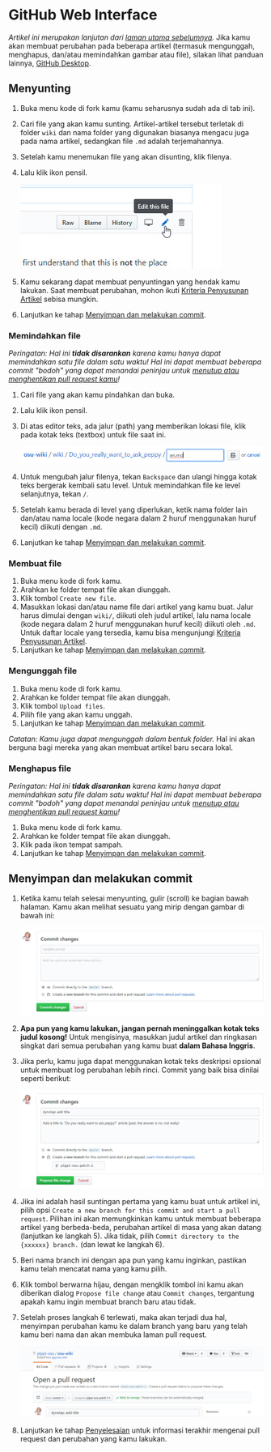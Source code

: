 # GitHub Web Interface

*Artikel ini merupakan lanjutan dari [laman utama sebelumnya](/wiki/osu!_wiki/Contribution_guide).* Jika kamu akan membuat perubahan pada beberapa artikel (termasuk mengunggah, menghapus, dan/atau memindahkan gambar atau file), silakan lihat panduan lainnya, [GitHub Desktop](/wiki/osu!_wiki/Contribution_guide/GitHub_Desktop).

## Menyunting

1. Buka menu kode di fork kamu (kamu seharusnya sudah ada di tab ini).

2. Cari file yang akan kamu sunting. Artikel-artikel tersebut terletak di folder `wiki` dan nama folder yang digunakan biasanya mengacu juga pada nama artikel, sedangkan file `.md` adalah terjemahannya.

3. Setelah kamu menemukan file yang akan disunting, klik filenya.

4. Lalu klik ikon pensil.

   ![](img/online-editing.jpg "Mengeklik ikon pensil ini di GitHub akan mengirim anda ke editor web")

5. Kamu sekarang dapat membuat penyuntingan yang hendak kamu lakukan. Saat membuat perubahan, mohon ikuti [Kriteria Penyusunan Artikel](/wiki/ASC) sebisa mungkin.

6. Lanjutkan ke tahap [Menyimpan dan melakukan commit](#menyimpan-dan-melakukan-commit).

### Memindahkan file

*Peringatan: Hal ini **tidak disarankan** karena kamu hanya dapat memindahkan satu file dalam satu waktu! Hal ini dapat membuat beberapa commit "bodoh" yang dapat menandai peninjau untuk [menutup atau menghentikan pull request kamu](/wiki/osu!_wiki/Contribution_guide/Common_Issues#seseorang-mengatakan-kepada-saya-untuk-meninggalkan-pesan-commit-yang-lebih-berarti!)!*

1. Cari file yang akan kamu pindahkan dan buka.

2. Lalu klik ikon pensil.

3. Di atas editor teks, ada jalur (path) yang memberikan lokasi file, klik pada kotak teks (textbox) untuk file saat ini.

   ![](img/online-move.jpg)

4. Untuk mengubah jalur filenya, tekan `Backspace` dan ulangi hingga kotak teks bergerak kembali satu level. Untuk memindahkan file ke level selanjutnya, tekan `/`.

5. Setelah kamu berada di level yang diperlukan, ketik nama folder lain dan/atau nama locale (kode negara dalam 2 huruf menggunakan huruf kecil) diikuti dengan `.md`.

6. Lanjutkan ke tahap [Menyimpan dan melakukan commit](#menyimpan-dan-melakukan-commit).

### Membuat file

1. Buka menu kode di fork kamu.
2. Arahkan ke folder tempat file akan diunggah.
3. Klik tombol `Create new file`.
4. Masukkan lokasi dan/atau name file dari artikel yang kamu buat. Jalur harus dimulai dengan `wiki/`, diikuti oleh judul artikel, lalu nama locale (kode negara dalam 2 huruf menggunakan huruf kecil) diikuti oleh `.md`. Untuk daftar locale yang tersedia, kamu bisa mengunjungi [Kriteria Penyusunan Artikel](/wiki/Article_styling_criteria/Formatting#locales).
5. Lanjutkan ke tahap [Menyimpan dan melakukan commit](#menyimpan-dan-melakukan-commit).

### Mengunggah file

1. Buka menu kode di fork kamu.
2. Arahkan ke folder tempat file akan diunggah.
3. Klik tombol `Upload files`.
4. Pilih file yang akan kamu unggah.
5. Lanjutkan ke tahap [Menyimpan dan melakukan commit](#menyimpan-dan-melakukan-commit).

*Catatan: Kamu juga dapat mengunggah dalam bentuk folder.* Hal ini akan berguna bagi mereka yang akan membuat artikel baru secara lokal.

### Menghapus file

*Peringatan: Hal ini **tidak disarankan** karena kamu hanya dapat memindahkan satu file dalam satu waktu! Hal ini dapat membuat beberapa commit "bodoh" yang dapat menandai peninjau untuk [menutup atau menghentikan pull request kamu](/wiki/osu!_wiki/Contribution_guide/Common_Issues#seseorang-mengatakan-kepada-saya-untuk-meninggalkan-pesan-commit-yang-lebih-berarti!)!*

1. Buka menu kode di fork kamu.
2. Arahkan ke folder tempat file akan diunggah.
3. Klik pada ikon tempat sampah.
4. Lanjutkan ke tahap [Menyimpan dan melakukan commit](#menyimpan-dan-melakukan-commit).

## Menyimpan dan melakukan commit

1. Ketika kamu telah selesai menyunting, gulir (scroll) ke bagian bawah halaman. Kamu akan melihat sesuatu yang mirip dengan gambar di bawah ini:

   ![](img/online-commit-changes-empty.jpg "Tolong jangan dibiarkan kosong!")

2. **Apa pun yang kamu lakukan, jangan pernah meninggalkan kotak teks judul kosong!** Untuk mengisinya, masukkan judul artikel dan ringkasan singkat dari semua perubahan yang kamu buat **dalam Bahasa Inggris**.

3. Jika perlu, kamu juga dapat menggunakan kotak teks deskripsi opsional untuk membuat log perubahan lebih rinci. Commit yang baik bisa dinilai seperti berikut:

   ![](img/online-commit-changes-filled.jpg "Commit ini oke!")

4. Jika ini adalah hasil suntingan pertama yang kamu buat untuk artikel ini, pilih opsi `Create a new branch for this commit and start a pull request`. Pilihan ini akan memungkinkan kamu untuk membuat beberapa artikel yang berbeda-beda, perubahan artikel di masa yang akan datang (lanjutkan ke langkah 5). Jika tidak, pilih `Commit directory to the {xxxxxx} branch.` (dan lewat ke langkah 6).

5. Beri nama branch ini dengan apa pun yang kamu inginkan, pastikan kamu telah mencatat nama yang kamu pilih.

6. Klik tombol berwarna hijau, dengan mengklik tombol ini kamu akan diberikan dialog `Propose file change` atau `Commit changes`, tergantung apakah kamu ingin membuat branch baru atau tidak.

7. Setelah proses langkah 6 terlewati, maka akan terjadi dua hal, menyimpan perubahan kamu ke dalam branch yang baru yang telah kamu beri nama dan akan membuka laman pull request.

   ![](img/pull-request-pippi-osu--osu-wiki.jpg "Jangan lakukan apa-apa di sini! (ini halaman yang salah!)")

8. Lanjutkan ke tahap [Penyelesaian](/wiki/osu!_wiki/Contribution_guide#penyelesaian) untuk informasi terakhir mengenai pull request dan perubahan yang kamu lakukan.
